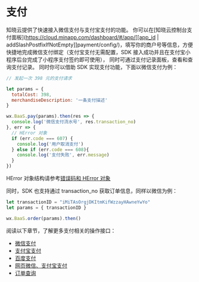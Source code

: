 <!-- ex_nonav -->

# 支付

知晓云提供了快速接入微信支付与支付宝支付的功能。
你可以在[知晓云控制台支付面板](https://cloud.minapp.com/dashboard/#/app/[[app_id | addSlashPostfixIfNotEmpty]]payment/config/)，填写你的商户号等信息，方便快捷地完成微信支付绑定（支付宝支付无需配置，SDK 接入成功并且在支付宝小程序后台完成了小程序支付签约即可使用），
同时可通过支付记录面板，查看和查询支付记录。
同时你可以借助 SDK 实现支付功能，下面以微信支付为例：

```js
// 发起一次 398 元的支付请求

let params = {
  totalCost: 398,
  merchandiseDescription: '一条支付描述'
}

wx.BaaS.pay(params).then(res => {
  console.log('微信支付流水号', res.transaction_no)
}, err => {
  // HError 对象
  if (err.code === 607) {
    console.log('用户取消支付')
  } else if (err.code === 608){
    console.log('支付失败', err.message)
  }
})
```

HError 对象结构请参考[错误码和 HError 对象](/js-sdk/error-code.md)

同时，SDK 也支持通过 transaction_no 获取订单信息，同样以微信为例：

```js
let transactionID = "iMiTAsOrgjDKItmKifWzzayHAwneYwYo"
let params = { transactionID }

wx.BaaS.order(params).then()
```

阅读以下章节，了解更多支付相关的操作接口：

* [微信支付](./wechat-pay.md)
* [支付宝支付](./alipay-pay.md)
* [百度支付](./baidu-pay.md)
* [网页微信、支付宝支付](./web.md)
* [订单查询](./order.md)
